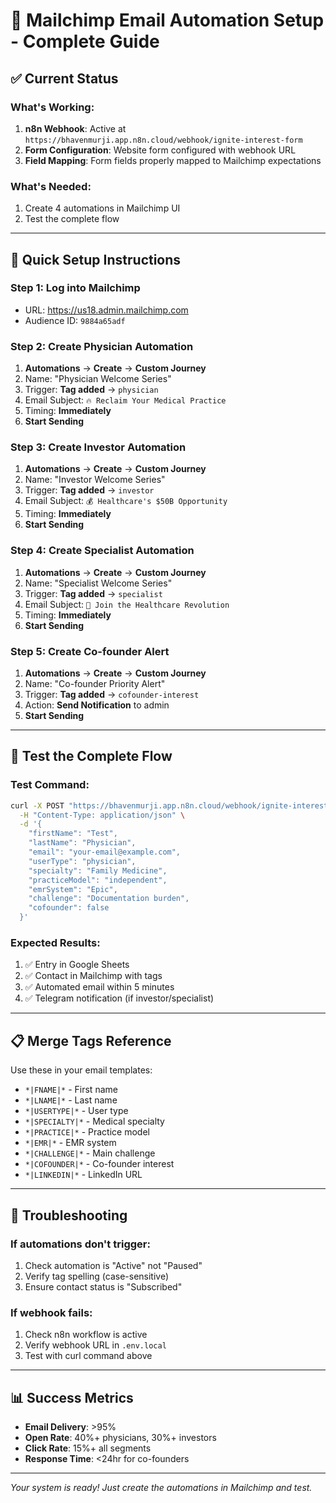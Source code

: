 # 📧 Mailchimp Email Automation Setup - Complete Guide

## ✅ Current Status

### What's Working:
1. **n8n Webhook**: Active at `https://bhavenmurji.app.n8n.cloud/webhook/ignite-interest-form`
2. **Form Configuration**: Website form configured with webhook URL
3. **Field Mapping**: Form fields properly mapped to Mailchimp expectations

### What's Needed:
1. Create 4 automations in Mailchimp UI
2. Test the complete flow

---

## 🚀 Quick Setup Instructions

### Step 1: Log into Mailchimp
- URL: https://us18.admin.mailchimp.com
- Audience ID: `9884a65adf`

### Step 2: Create Physician Automation
1. **Automations** → **Create** → **Custom Journey**
2. Name: "Physician Welcome Series"
3. Trigger: **Tag added** → `physician`
4. Email Subject: `🔥 Reclaim Your Medical Practice`
5. Timing: **Immediately**
6. **Start Sending**

### Step 3: Create Investor Automation
1. **Automations** → **Create** → **Custom Journey**
2. Name: "Investor Welcome Series"
3. Trigger: **Tag added** → `investor`
4. Email Subject: `💰 Healthcare's $50B Opportunity`
5. Timing: **Immediately**
6. **Start Sending**

### Step 4: Create Specialist Automation
1. **Automations** → **Create** → **Custom Journey**
2. Name: "Specialist Welcome Series"
3. Trigger: **Tag added** → `specialist`
4. Email Subject: `🚀 Join the Healthcare Revolution`
5. Timing: **Immediately**
6. **Start Sending**

### Step 5: Create Co-founder Alert
1. **Automations** → **Create** → **Custom Journey**
2. Name: "Co-founder Priority Alert"
3. Trigger: **Tag added** → `cofounder-interest`
4. Action: **Send Notification** to admin
5. **Start Sending**

---

## 🧪 Test the Complete Flow

### Test Command:
```bash
curl -X POST "https://bhavenmurji.app.n8n.cloud/webhook/ignite-interest-form" \
  -H "Content-Type: application/json" \
  -d '{
    "firstName": "Test",
    "lastName": "Physician",
    "email": "your-email@example.com",
    "userType": "physician",
    "specialty": "Family Medicine",
    "practiceModel": "independent",
    "emrSystem": "Epic",
    "challenge": "Documentation burden",
    "cofounder": false
  }'
```

### Expected Results:
1. ✅ Entry in Google Sheets
2. ✅ Contact in Mailchimp with tags
3. ✅ Automated email within 5 minutes
4. ✅ Telegram notification (if investor/specialist)

---

## 📋 Merge Tags Reference

Use these in your email templates:

- `*|FNAME|*` - First name
- `*|LNAME|*` - Last name
- `*|USERTYPE|*` - User type
- `*|SPECIALTY|*` - Medical specialty
- `*|PRACTICE|*` - Practice model
- `*|EMR|*` - EMR system
- `*|CHALLENGE|*` - Main challenge
- `*|COFOUNDER|*` - Co-founder interest
- `*|LINKEDIN|*` - LinkedIn URL

---

## 🔧 Troubleshooting

### If automations don't trigger:
1. Check automation is "Active" not "Paused"
2. Verify tag spelling (case-sensitive)
3. Ensure contact status is "Subscribed"

### If webhook fails:
1. Check n8n workflow is active
2. Verify webhook URL in `.env.local`
3. Test with curl command above

---

## 📊 Success Metrics

- **Email Delivery**: >95%
- **Open Rate**: 40%+ physicians, 30%+ investors
- **Click Rate**: 15%+ all segments
- **Response Time**: <24hr for co-founders

---

*Your system is ready! Just create the automations in Mailchimp and test.*